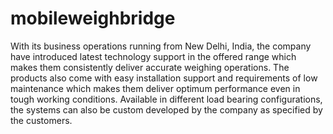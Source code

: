 # mobileweighbridge
With its business operations running from New Delhi, India, the company have introduced latest technology support in the offered range which makes them consistently deliver accurate weighing operations. The products also come with easy installation support and requirements of low maintenance which makes them deliver optimum performance even in tough working conditions. Available in different load bearing configurations, the systems can also be custom developed by the company as specified by the customers.

